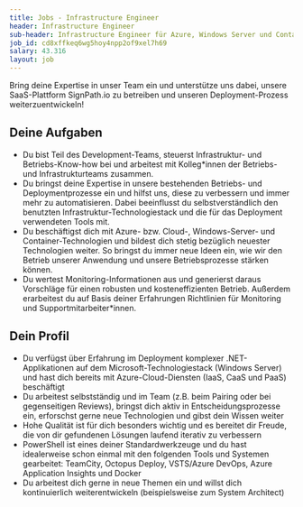 ```yaml
---
title: Jobs - Infrastructure Engineer
header: Infrastructure Engineer
sub-header: Infrastructure Engineer für Azure, Windows Server und Container-Technologien im Development-Team
job_id: cd8xffkeq6wg5hoy4npp2of9xel7h69
salary: 43.316
layout: job
---
```


Bring deine Expertise in unser Team ein und unterstütze uns dabei, unsere SaaS-Plattform SignPath.io zu betreiben und unseren Deployment-Prozess weiterzuentwickeln!

## Deine Aufgaben

* Du bist Teil des Development-Teams, steuerst Infrastruktur- und Betriebs-Know-how bei und arbeitest mit Kolleg\*innen der Betriebs- und Infrastrukturteams zusammen.
* Du bringst deine Expertise in unsere bestehenden Betriebs- und Deploymentprozesse ein und hilfst uns, diese zu verbessern und immer mehr zu automatisieren. Dabei beeinflusst du selbstverständlich den benutzten Infrastruktur-Technologiestack und die für das Deployment verwendeten Tools mit.
* Du beschäftigst dich mit Azure- bzw. Cloud-, Windows-Server- und Container-Technologien und bildest dich stetig bezüglich neuester Technologien weiter. So bringst du immer neue Ideen ein, wie wir den Betrieb unserer Anwendung und unsere Betriebsprozesse stärken können.
* Du wertest Monitoring-Informationen aus und generierst daraus Vorschläge für einen robusten und kosteneffizienten Betrieb. Außerdem erarbeitest du auf Basis deiner Erfahrungen Richtlinien für Monitoring und Supportmitarbeiter\*innen.

## Dein Profil

* Du verfügst über Erfahrung im Deployment komplexer .NET-Applikationen auf dem Microsoft-Technologiestack (Windows Server) und hast dich bereits mit Azure-Cloud-Diensten (IaaS, CaaS und PaaS) beschäftigt
* Du arbeitest selbstständig und im Team (z.B. beim Pairing oder bei gegenseitigen Reviews), bringst dich aktiv in Entscheidungsprozesse ein, erforschst gerne neue Technologien und gibst dein Wissen weiter
* Hohe Qualität ist für dich besonders wichtig und es bereitet dir Freude, die von dir gefundenen Lösungen laufend iterativ zu verbessern
* PowerShell ist eines deiner Standardwerkzeuge und du hast idealerweise schon einmal mit den folgenden Tools und Systemen gearbeitet: TeamCity, Octopus Deploy, VSTS/Azure DevOps, Azure Application Insights und Docker
* Du arbeitest dich gerne in neue Themen ein und willst dich kontinuierlich weiterentwickeln (beispielsweise zum System Architect)
